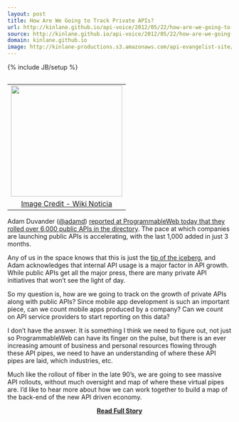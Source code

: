 ```yaml
---
layout: post
title: How Are We Going to Track Private APIs?
url: http://kinlane.github.io/api-voice/2012/05/22/how-are-we-going-to-track-private-apis/
source: http://kinlane.github.io/api-voice/2012/05/22/how-are-we-going-to-track-private-apis/
domain: kinlane.github.io
image: http://kinlane-productions.s3.amazonaws.com/api-evangelist-site/blog/fiber-cable-map.jpeg
---
```

{% include JB/setup %}<p><table cellpadding="3" align="right">
<tbody>
<tr>
<td align="center"><a href="http://en.wikinoticia.com/Technology/internet/97495-world-map-of-submarine-cables-this-is-the-internet-backbone" target="_blank"><img src="http://kinlane-productions.s3.amazonaws.com/fiber-cable-map.jpeg" alt="" width="250" /></a></td>
</tr>
<tr>
<td align="center"><a href="http://en.wikinoticia.com/Technology/internet/97495-world-map-of-submarine-cables-this-is-the-internet-backbone" target="_blank">Image Credit - Wiki Noticia</a></td>
</tr>
</tbody>
</table>
<p>Adam Duvander (<a href="/admin/blog/Adam Duvander">@adamd</a>)&nbsp;<a title="reported at ProgrammableWeb today that they rolled over 6,000 public APIs in the directory" href="http://blog.programmableweb.com/2012/05/22/6000-apis-its-business-its-social-and-its-happening-quickly/">reported at ProgrammableWeb today that they rolled over 6,000 public APIs in the directory</a>.  The pace at which companies are launching public APIs is accelerating, with the last 1,000 added in just 3 months.</p>
<p>Any of us in the space knows that this is just the <a title="tip of the iceberg" href="http://blog.programmableweb.com/2011/11/03/private-api/">tip of the iceberg</a>, and Adam acknowledges that internal API usage is a major factor in API growth.  While public APIs get all the major press, there are many private API initiatives that won&rsquo;t see the light of day.</p>
<p>So my question is, how are we going to track on the growth of private APIs along with public APIs?  Since mobile app development is such an important piece, can we count mobile apps produced by a company?  Can we count on API service providers to start reporting on this data?</p>
<p>I don&rsquo;t have the answer.  It is something I think we need to figure out, not just so ProgrammableWeb can have its finger on the pulse, but there is an ever increasing amount of business and personal resources flowing through these API pipes, we need to have an understanding of where these API pipes are laid, which industries, etc.</p>
<p>Much like the rollout of fiber in the late 90&rsquo;s, we are going to see massive API rollouts, without much oversight and map of where these virtual pipes are.  I&rsquo;d like to hear more about how we can work together to build a map of the back-end of the new API driven economy.</p></p>
<center><p><a href="http://kinlane.github.io/api-voice/2012/05/22/how-are-we-going-to-track-private-apis/" style='padding:25px; font-sze:18px; font-weight: bold;'>Read Full Story</a></p></center>
